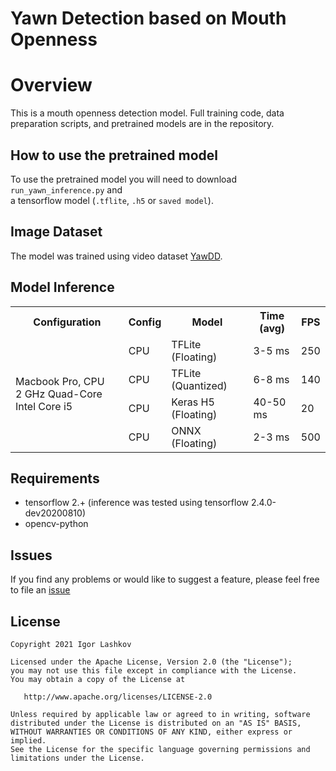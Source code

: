 # Yawn Detection based on Mouth Openness

# Overview

This is a mouth openness detection model. Full training code, data preparation scripts, and pretrained models are in the repository.


## How to use the pretrained model

To use the pretrained model you will need to download `run_yawn_inference.py` and  
a tensorflow model (`.tflite`, `.h5` or `saved model`).


## Image Dataset
The model was trained using video dataset [YawDD](https://ieee-dataport.org/open-access/yawdd-yawning-detection-dataset#files).

## Model Inference

<table>
	<tbody>
		<tr>
            <th>Configuration</th>
            <th>Config</th>
            <th>Model</th>
            <th>Time (avg)</th>
            <th>FPS</th>
		</tr>
      <tr>
			<td rowspan="4">Macbook Pro, CPU<br/>2 GHz Quad-Core Intel Core i5</td>
         <td>CPU</td>
			<td>TFLite (Floating)</td>
         <td>3-5 ms</td>
         <td>250</td>
		</tr>
      <tr>
         <td>CPU</td>
			<td>TFLite (Quantized)</td>
         <td>6-8 ms</td>
         <td>140</td>
		</tr>
		<tr>
         <td>CPU</td>
			<td>Keras H5 (Floating)</td>
         <td>40-50 ms</td>
         <td>20</td>
		</tr>
      <tr>
         <td>CPU</td>
			<td>ONNX (Floating)</td>
         <td>2-3 ms</td>
         <td>500</td>
		</tr>
	</tbody>
</table>


## Requirements

* tensorflow 2.+ (inference was tested using tensorflow 2.4.0-dev20200810)
* opencv-python


## Issues

If you find any problems or would like to suggest a feature, please
feel free to file an [issue](https://github.com/iglaweb/YawnMouthOpenDetect/issues)

## License

    Copyright 2021 Igor Lashkov

    Licensed under the Apache License, Version 2.0 (the "License");
    you may not use this file except in compliance with the License.
    You may obtain a copy of the License at

       http://www.apache.org/licenses/LICENSE-2.0

    Unless required by applicable law or agreed to in writing, software
    distributed under the License is distributed on an "AS IS" BASIS,
    WITHOUT WARRANTIES OR CONDITIONS OF ANY KIND, either express or implied.
    See the License for the specific language governing permissions and
    limitations under the License.